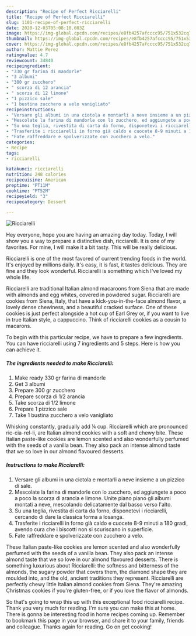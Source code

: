 ```yaml
---
description: "Recipe of Perfect Ricciarelli"
title: "Recipe of Perfect Ricciarelli"
slug: 1101-recipe-of-perfect-ricciarelli
date: 2020-12-03T05:08:18.083Z
image: https://img-global.cpcdn.com/recipes/e8fb4257afcccc95/751x532cq70/ricciarelli-recipe-main-photo.jpg
thumbnail: https://img-global.cpcdn.com/recipes/e8fb4257afcccc95/751x532cq70/ricciarelli-recipe-main-photo.jpg
cover: https://img-global.cpcdn.com/recipes/e8fb4257afcccc95/751x532cq70/ricciarelli-recipe-main-photo.jpg
author: Mattie Perez
ratingvalue: 4.7
reviewcount: 34840
recipeingredient:
- "330 gr farina di mandorle"
- "3 albumi"
- "300 gr zucchero"
- " scorza di 12 arancia"
- " scorza di 12 limone"
- "1 pizzico sale"
- "1 bustina zucchero a velo vanigliato"
recipeinstructions:
- "Versare gli albumi in una ciotola e montarli a neve insieme a un pizzico di sale."
- "Mescolate la farina di mandorle con lo zucchero, ed aggiungete a poco a poco la scorza di arancia e limone. Unite piano piano gli albumi montati a neve, mescolando delicatamente dal basso verso l&#39;alto."
- "Su una teglia, rivestita di carta da forno, disponetevi i ricciarelli, cercando di dare la classica forma a losanga."
- "Trasferite i ricciarelli in forno già caldo e cuocete 8-9 minuti a 180 gradi, avendo cura che i biscotti non si scuriscano in superficie."
- "Fate raffreddare e spolverizzate con zucchero a velo."
categories:
- Recipe
tags:
- ricciarelli

katakunci: ricciarelli 
nutrition: 248 calories
recipecuisine: American
preptime: "PT11M"
cooktime: "PT52M"
recipeyield: "3"
recipecategory: Dessert

---
```



![Ricciarelli](https://img-global.cpcdn.com/recipes/e8fb4257afcccc95/751x532cq70/ricciarelli-recipe-main-photo.jpg)

Hey everyone, hope you are having an amazing day today. Today, I will show you a way to prepare a distinctive dish, ricciarelli. It is one of my favorites. For mine, I will make it a bit tasty. This will be really delicious.

Ricciarelli is one of the most favored of current trending foods in the world. It's enjoyed by millions daily. It's easy, it is fast, it tastes delicious. They are fine and they look wonderful. Ricciarelli is something which I've loved my whole life.

Ricciarelli are traditional Italian almond macaroons from Siena that are made with almonds and egg whites, covered in powdered sugar. Ricciarelli are cookies from Siena, Italy, that have a kick-you-in-the-face almond flavor, a lovely dense chewiness, and a beautiful cracked surface. One of these cookies is just perfect alongside a hot cup of Earl Grey or, if you want to live in true Italian style, a cappuccino. Think of ricciarelli cookies as a cousin to macarons.


To begin with this particular recipe, we have to prepare a few ingredients. You can have ricciarelli using 7 ingredients and 5 steps. Here is how you can achieve it.

<!--inarticleads1-->

##### The ingredients needed to make Ricciarelli:

1. Make ready 330 gr farina di mandorle
1. Get 3 albumi
1. Prepare 300 gr zucchero
1. Prepare  scorza di 1/2 arancia
1. Take  scorza di 1/2 limone
1. Prepare 1 pizzico sale
1. Take 1 bustina zucchero a velo vanigliato


Whisking constantly, gradually add ¼ cup. Ricciarelli which are pronounced ric-cia-rel-li, are Italian almond cookies with a soft and chewy bite. These Italian paste-like cookies are lemon scented and also wonderfully perfumed with the seeds of a vanilla bean. They also pack an intense almond taste that we so love in our almond flavoured desserts. 

<!--inarticleads2-->

##### Instructions to make Ricciarelli:

1. Versare gli albumi in una ciotola e montarli a neve insieme a un pizzico di sale.
1. Mescolate la farina di mandorle con lo zucchero, ed aggiungete a poco a poco la scorza di arancia e limone. Unite piano piano gli albumi montati a neve, mescolando delicatamente dal basso verso l&#39;alto.
1. Su una teglia, rivestita di carta da forno, disponetevi i ricciarelli, cercando di dare la classica forma a losanga.
1. Trasferite i ricciarelli in forno già caldo e cuocete 8-9 minuti a 180 gradi, avendo cura che i biscotti non si scuriscano in superficie.
1. Fate raffreddare e spolverizzate con zucchero a velo.


These Italian paste-like cookies are lemon scented and also wonderfully perfumed with the seeds of a vanilla bean. They also pack an intense almond taste that we so love in our almond flavoured desserts. There is something luxurious about Ricciarelli: the softness and bitterness of the almonds, the sugary powder that covers them, the diamond shape they are moulded into, and the old, ancient traditions they represent. Ricciarelli are perfectly chewy little Italian almond cookies from Siena. They&#39;re amazing Christmas cookies if you&#39;re gluten-free, or if you love the flavor of almonds. 

So that's going to wrap this up with this exceptional food ricciarelli recipe. Thank you very much for reading. I'm sure you can make this at home. There is gonna be interesting food in home recipes coming up. Remember to bookmark this page in your browser, and share it to your family, friends and colleague. Thanks again for reading. Go on get cooking!
